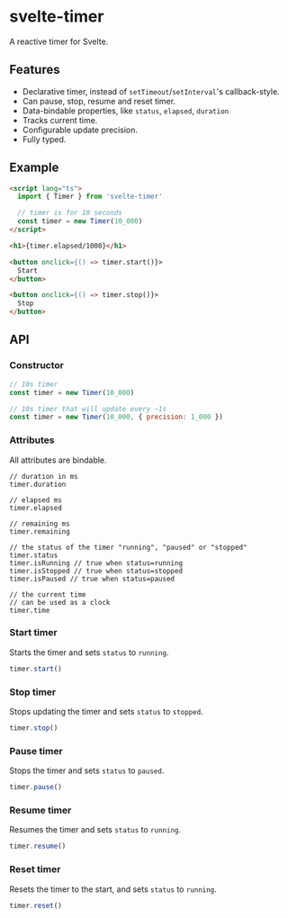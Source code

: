 # svelte-timer

A reactive timer for Svelte.

## Features

- Declarative timer, instead of `setTimeout`/`setInterval`'s callback-style.
- Can pause, stop, resume and reset timer.
- Data-bindable properties, like `status`, `elapsed`, `duration`
- Tracks current time.
- Configurable update precision.
- Fully typed.

## Example

```html
<script lang="ts">
  import { Timer } from 'svelte-timer'

  // timer is for 10 seconds
  const timer = new Timer(10_000)
</script>

<h1>{timer.elapsed/1000}</h1>

<button onclick={() => timer.start()}>
  Start
</button>

<button onclick={() => timer.stop()}>
  Stop
</button>
```

## API

### Constructor

```js
// 10s timer
const timer = new Timer(10_000)

// 10s timer that will update every ~1s
const timer = new Timer(10_000, { precision: 1_000 })
```

### Attributes

All attributes are bindable.

```
// duration in ms
timer.duration

// elapsed ms
timer.elapsed

// remaining ms
timer.remaining

// the status of the timer "running", "paused" or "stopped"
timer.status
timer.isRunning // true when status=running
timer.isStopped // true when status=stopped
timer.isPaused // true when status=paused

// the current time
// can be used as a clock
timer.time
```

### Start timer

Starts the timer and sets `status` to `running`.

```js
timer.start()
```

### Stop timer

Stops updating the timer and sets `status` to `stopped`.

```js
timer.stop()
```

### Pause timer

Stops the timer and sets `status` to `paused`.

```js
timer.pause()
```

### Resume timer

Resumes the timer and sets `status` to `running`.

```js
timer.resume()
```

### Reset timer

Resets the timer to the start, and sets `status` to `running`.

```js
timer.reset()
```
